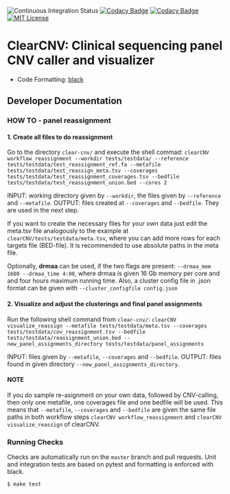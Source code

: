 ![Continuous Integration Status](https://github.com/bihealth/clear-CNV/workflows/CI/badge.svg)
[![Codacy Badge](https://app.codacy.com/project/badge/Coverage/2eaafb57fbb74a46b918e9f58142c880)](https://www.codacy.com?utm_source=github.com&utm_medium=referral&utm_content=bihealth/clear-CNV&utm_campaign=Badge_Coverage)
[![Codacy Badge](https://app.codacy.com/project/badge/Grade/2eaafb57fbb74a46b918e9f58142c880)](https://www.codacy.com?utm_source=github.com&amp;utm_medium=referral&amp;utm_content=bihealth/clear-CNV&amp;utm_campaign=Badge_Grade)
[![MIT License](https://img.shields.io/badge/License-MIT-green.svg)](https://opensource.org/licenses/MIT)

# ClearCNV: Clinical sequencing panel CNV caller and visualizer

- Code Formatting: [black](https://github.com/psf/black)

## Developer Documentation

### HOW TO - panel reassignment
#### 1. Create all files to do reassignment

Go to the directory `clear-cnv/` and execute the shell commad:
```clearCNV workflow_reassignment --workdir tests/testdata/ --reference tests/testdata/test_reassignment_ref.fa --metafile tests/testdata/test_reassign_meta.tsv --coverages tests/testdata/test_reassignment_coverages.tsv --bedfile tests/testdata/test_reassignment_union.bed --cores 2```

INPUT: working directory given by `--workdir`, the files given by `--reference` and `--metafile`.
OUTPUT: files created at `--coverages` and `--bedfile`. They are used in the next step.

If you want to create the necessary files for your own data just edit the meta.tsv file analogously to the example at `clearCNV/tests/testdata/meta.tsv`, where you can add more rows for each targets file (BED-file). It is recommended to use absolute paths in the meta file.

Optionally, **drmaa** can be used, if the two flags are present:
`--drmaa_mem 1600 --drmaa_time 4:00`,
where drmaa is given 16 Gb memory per core and and four hours maximum running time.
Also, a cluster config file in .json format can be given with `--cluster_configfile config.json`

#### 2. Visualize and adjust the clusterings and final panel assignments

Run the following shell command from `clear-cnv/`:
```clearCNV visualize_reassign --metafile tests/testdata/meta.tsv --coverages tests/testdata/cov_reassignment.tsv --bedfile tests/testdata/reassignment_union.bed --new_panel_assignments_directory tests/testdata/panel_assignments```

INPUT: files given by `--metafile`, `--coverages` and `--bedfile`.
OUTPUT: files found in given directory `--new_panel_assignments_directory`.

#### NOTE
If you do sample re-asignment on your own data, followed by CNV-calling, then only one metafile, one coverages file and one bedfile will be used. This means that `--metafile`, `--coverages` and `--bedfile` are given the same file paths in both workflow steps `clearCNV workflow_reassignment` and `clearCNV visualize_reassign` of clearCNV.

### Running Checks

Checks are automatically run on the `master` branch and pull requests.
Unit and integration tests are based on pytest and formatting is enforced with black.


```bash
$ make test
```
